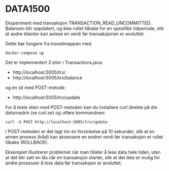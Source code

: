 # DATA1500
Eksperiment med transaksjon TRANSACTION_READ_UNCOMMITTED.
Balansen blir oppdatert, og ikke rullet tilbake for en spesifikk tidperiode, slik at andre klienter kan avlese en verdi før transaksjonen er avsluttet. 

Dette bør fungere fra hovedmappen med

```
docker-compose up
```

Det er implementert 3 stier i Transactions.java:
- http://localhost:5005/trx/
- http://localhost:5005/trx/balance

og en sti med POST-metode:
- http://localhost:5005/trx/update

For å teste stien med POST-metoden kan du installere curl direkte på din datamaskin (se curl.se) og utføre kommandoen:
```
curl -X POST http://localhost:5005/trx/update
```

I POST-metoden er det lagt inn en forsinkelse på 10 sekunder, slik at en annen prosess (tråd) kan aksessere en endret verdi før transaksjon er rullet tilbake (ROLLBACK).

Eksemplet illustrerer problemet når man tillater å lese data hele tiden, uten at det blir satt en lås når en transaksjon starter, slik at det ikke er mulig for andre prosesser å lese data før transaksjon er avsluttet.
